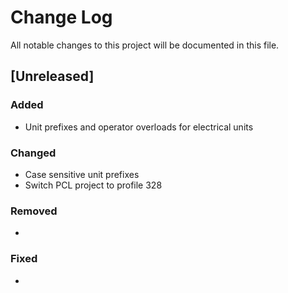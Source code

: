 # Change Log
All notable changes to this project will be documented in this file.

## [Unreleased]
### Added
- Unit prefixes and operator overloads for electrical units

### Changed
- Case sensitive unit prefixes
- Switch PCL project to profile 328

### Removed
-

### Fixed
- 
